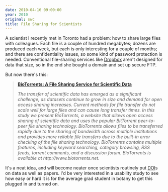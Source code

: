 ```yaml
---
date: 2010-04-16 09:00:00
year: 2010
original: swc
title: File Sharing for Scientists
---
```

<p>A scientist I recently met in Toronto had a problem: how to share large files with colleagues. Each file is a couple of hundred megabytes; dozens are produced each week, but each is only interesting for a couple of months; and there are confidentiality issues, so some kind of password protection is needed. Conventional file-sharing services like <a href="http://www.dropbox.com">Dropbox</a> aren't designed for data that size, so in the end she bought a domain and set up secure FTP.</p>
<p>But now there's this:</p>
<blockquote><p><a href="http://www.plosone.org/article/info%3Adoi%2F10.1371%2Fjournal.pone.0010071"><strong>BioTorrents: A File Sharing Service for Scientific Data</strong></a></p>
<p><em>The transfer of scientific data has emerged as a significant challenge, as datasets continue to grow in size and demand for open access sharing increases. Current methods for file transfer do not scale well for large files and can cause long transfer times. In this study we present BioTorrents, a website that allows open access sharing of scientific data and uses the popular BitTorrent peer-to-peer file sharing technology. BioTorrents allows files to be transferred rapidly due to the sharing of bandwidth across multiple institutions and provides more reliable file transfers due to the built-in error checking of the file sharing technology. BioTorrents contains multiple features, including keyword searching, category browsing, RSS feeds, torrent comments, and a discussion forum. BioTorrents is available at http://www.biotorrents.net.</em></p></blockquote>
<p>It's a neat idea, and will become neater once scientists routinely put <a href="http://www.doi.org/">DOI</a>s on data as well as papers. I'd be very interested in a usability study to see how easy or hard it is for the average grad student in botany to get this plugged in and turned on.</p>

